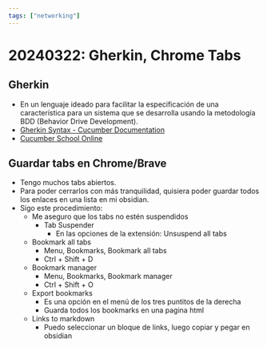 ```yaml
---
tags: ["networking"]
---
```


# 20240322: Gherkin, Chrome Tabs

<TagLinks />

## Gherkin

- En un lenguaje ideado para facilitar la especificación de una característica para un sistema que se desarrolla usando la metodología BDD (Behavior Drive Development).
- [Gherkin Syntax - Cucumber Documentation](https://cucumber.io/docs/gherkin/)
- [Cucumber School Online](https://school.cucumber.io/collections) 

## Guardar tabs en Chrome/Brave

- Tengo muchos tabs abiertos.
- Para poder cerrarlos con más tranquilidad, quisiera poder guardar todos los enlaces en una lista en mi obsidian.
- Sigo este procedimiento:
	- Me aseguro que los tabs no estén suspendidos
		- Tab Suspender
			- En las opciones de la extensión: Unsuspend all tabs
	- Bookmark all tabs
		- Menu, Bookmarks, Bookmark all tabs
		- Ctrl + Shift + D
	- Bookmark manager
		- Menu, Bookmarks, Bookmark manager
		- Ctrl + Shift + O
	- Export bookmarks
		- Es una opción en el menú de los tres puntitos de la derecha
		- Guarda todos los bookmarks en una pagina html
	- Links to markdown
		- Puedo seleccionar un bloque de links, luego copiar y pegar en obsidian